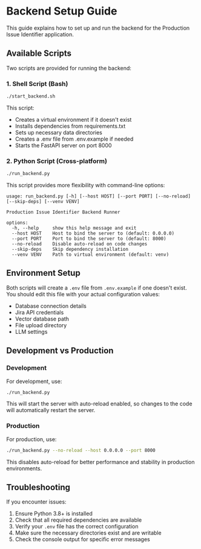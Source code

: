 # Backend Setup Guide

This guide explains how to set up and run the backend for the Production Issue Identifier application.

## Available Scripts

Two scripts are provided for running the backend:

### 1. Shell Script (Bash)

```bash
./start_backend.sh
```

This script:
- Creates a virtual environment if it doesn't exist
- Installs dependencies from requirements.txt
- Sets up necessary data directories
- Creates a .env file from .env.example if needed
- Starts the FastAPI server on port 8000

### 2. Python Script (Cross-platform)

```bash
./run_backend.py
```

This script provides more flexibility with command-line options:

```
usage: run_backend.py [-h] [--host HOST] [--port PORT] [--no-reload] [--skip-deps] [--venv VENV]

Production Issue Identifier Backend Runner

options:
  -h, --help     show this help message and exit
  --host HOST    Host to bind the server to (default: 0.0.0.0)
  --port PORT    Port to bind the server to (default: 8000)
  --no-reload    Disable auto-reload on code changes
  --skip-deps    Skip dependency installation
  --venv VENV    Path to virtual environment (default: venv)
```

## Environment Setup

Both scripts will create a `.env` file from `.env.example` if one doesn't exist. You should edit this file with your actual configuration values:

- Database connection details
- Jira API credentials
- Vector database path
- File upload directory
- LLM settings

## Development vs Production

### Development

For development, use:

```bash
./run_backend.py
```

This will start the server with auto-reload enabled, so changes to the code will automatically restart the server.

### Production

For production, use:

```bash
./run_backend.py --no-reload --host 0.0.0.0 --port 8000
```

This disables auto-reload for better performance and stability in production environments.

## Troubleshooting

If you encounter issues:

1. Ensure Python 3.8+ is installed
2. Check that all required dependencies are available
3. Verify your `.env` file has the correct configuration
4. Make sure the necessary directories exist and are writable
5. Check the console output for specific error messages